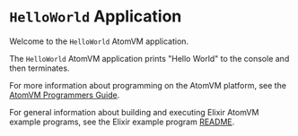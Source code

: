 # `HelloWorld` Application

Welcome to the `HelloWorld` AtomVM application.

The `HelloWorld` AtomVM application prints "Hello World" to the console and then terminates.

For more information about programming on the AtomVM platform, see the [AtomVM Programmers Guide](https://doc.atomvm.net/programmers-guide.html).

For general information about building and executing Elixir AtomVM example programs, see the Elixir example program [README](../README.md).

